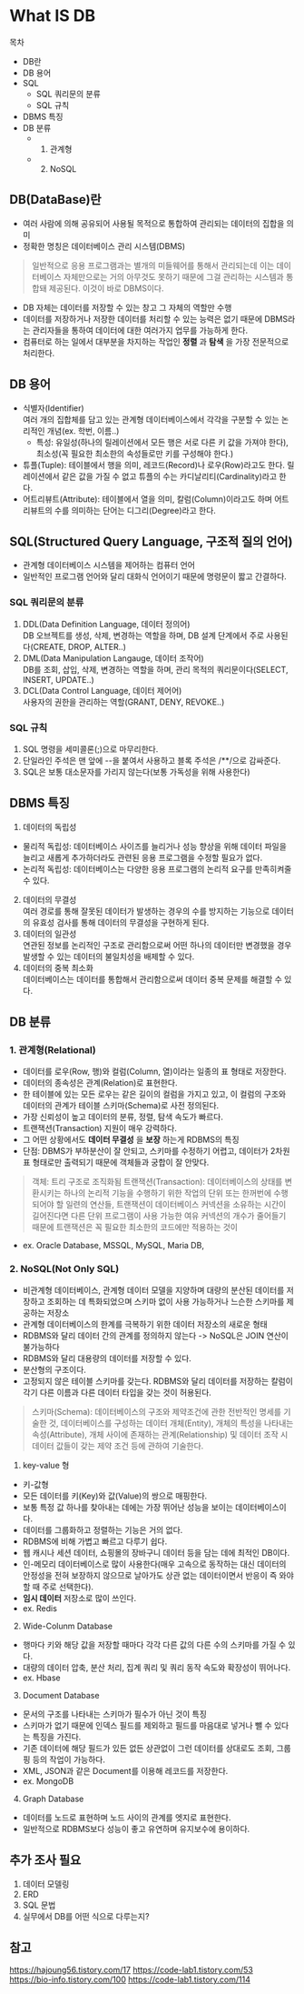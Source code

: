 # What IS DB
목차
- DB란
- DB 용어
- SQL
    - SQL 쿼리문의 분류
    - SQL 규칙
- DBMS 특징
- DB 분류
    - 1. 관계형
    - 2. NoSQL

## DB(DataBase)란
- 여러 사람에 의해 공유되어 사용될 목적으로 통합하여 관리되는 데이터의 집합을 의미
- 정확한 명칭은 데이터베이스 관리 시스템(DBMS)
> 일반적으로 응용 프로그램과는 별개의 미들웨어를 통해서 관리되는데 이는 데이터베이스 자체만으로는 거의 아무것도 못하기 때문에 그걸 관리하는 시스템과 통합돼 제공된다. 이것이 바로 DBMS이다.
- DB 자체는 데이터를 저장할 수 있는 창고 그 자체의 역할만 수행
- 데이터를 저장하거나 저장한 데이터를 처리할 수 있는 능력은 없기 때문에 DBMS라는 관리자들을 통하여 데이터에 대한 여러가지 업무를 가능하게 한다.
- 컴퓨터로 하는 일에서 대부분을 차지하는 작업인 __정렬__ 과 __탐색__ 을 가장 전문적으로 처리한다.

## DB 용어
- 식별자(Identifier)   
    여러 개의 집합체를 담고 있는 관계형 데이터베이스에서 각각을 구분할 수 있는 논리적인 개념(ex. 학번, 이름..)
    - 특성: 유일성(하나의 릴레이션에서 모든 행은 서로 다른 키 값을 가져야 한다), 최소성(꼭 필요한 최소한의 속성들로만 키를 구성해야 한다.)
- 튜플(Tuple): 테이블에서 행을 의미, 레코드(Record)나 로우(Row)라고도 한다. 릴레이션에서 같은 값을 가질 수 없고 튜플의 수는 카디날리티(Cardinality)라고 한다.
- 어트리뷰트(Attribute): 테이블에서 열을 의미, 칼럼(Column)이라고도 하며 어트리뷰트의 수를 의미하는 단어는 디그리(Degree)라고 한다.

## SQL(Structured Query Language, 구조적 질의 언어)
- 관계형 데이터베이스 시스템을 제어하는 컴퓨터 언어
- 일반적인 프로그램 언어와 달리 대화식 언어이기 때문에 명령문이 짧고 간결하다.

### SQL 쿼리문의 분류
1. DDL(Data Definition Language, 데이터 정의어)   
DB 오브젝트를 생성, 삭제, 변경하는 역할을 하며, DB 설계 단계에서 주로 사용된다(CREATE, DROP, ALTER..)
2. DML(Data Manipulation Langauge, 데이터 조작어)   
DB를 조회, 삽입, 삭제, 변경하는 역할을 하며, 관리 목적의 쿼리문이다(SELECT, INSERT, UPDATE..)
3. DCL(Data Control Language, 데이터 제어어)   
사용자의 권한을 관리하는 역할(GRANT, DENY, REVOKE..)

### SQL 규칙
1. SQL 명령을 세미콜론(;)으로 마무리한다.
2. 단일라인 주석은 맨 앞에 --을 붙여서 사용하고 블록 주석은 /**/으로 감싸준다.
3. SQL은 보통 대소문자를 가리지 않는다(보통 가독성을 위해 사용한다)

## DBMS 특징
1. 데이터의 독립성
- 물리적 독립성: 데이터베이스 사이즈를 늘리거나 성능 향상을 위해 데이터 파일을 늘리고 새롭게 추가하더라도 관련된 응용 프로그램을 수정할 필요가 없다.
- 논리적 독립성: 데이터베이스는 다양한 응용 프로그램의 논리적 요구를 만족히켜줄 수 있다.
2. 데이터의 무결성   
여러 경로를 통해 잘못된 데이터가 발생하는 경우의 수를 방지하는 기능으로 데이터의 유효성 검사를 통해 데이터의 무결성을 구현하게 된다.
3. 데이터의 일관성   
연관된 정보를 논리적인 구조로 관리함으로써 어떤 하나의 데이터만 변경했을 경우 발생할 수 있는 데이터의 불일치성을 배제할 수 있다. 
4. 데이터의 중복 최소화   
데이터베이스는 데이터를 통합해서 관리함으로써 데이터 중복 문제를 해결할 수 있다.

## DB 분류
### 1. 관계형(Relational)   
- 데이터를 로우(Row, 행)와 컬럼(Column, 열)이라는 일종의 표 형태로 저장한다.
- 데이터의 종속성은 관계(Relation)로 표현한다.
- 한 테이블에 있는 모든 로우는 같은 길이의 컬럼을 가지고 있고, 이 컬럼의 구조와 데이터의 관계가 테이블 스키마(Schema)로 사전 정의된다.
- 가장 신뢰성이 높고 데이터의 분류, 정렬, 탐색 속도가 빠르다.
- 트랜잭션(Transaction) 지원이 매우 강력하다.
- 그 어떤 상황에서도 __데이터 무결성__ 을 __보장__ 하는게 RDBMS의 특징
- 단점: DBMS가 부하분산이 잘 안되고, 스키마를 수정하기 어렵고, 데이터가 2차원 표 형태로만 출력되기 때문에 객체들과 궁합이 잘 안맞다.   
> 객체: 트리 구조로 조직화됨
> 트랜잭션(Transaction): 데이터베이스의 상태를 변환시키는 하나의 논리적 기능을 수행하기 위한 작업의 단위 또는 한꺼번에 수행되어야 할 일련의 연산들, 트랜잭션이 데이터베이스 커넥션을 소유하는 시간이 길어진다면 다른 단위 프로그램이 사용 가능한 여유 커넥션의 개수가 줄어들기 때문에 트랜잭션은 꼭 필요한 최소한의 코드에만 적용하는 것이
- ex. Oracle Database, MSSQL, MySQL, Maria DB, 

### 2. NoSQL(Not Only SQL)
- 비관계형 데이터베이스, 관계형 데이터 모델을 지양하며 대량의 분산된 데이터를 저장하고 조회하는 데 특화되었으며 스키마 없이 사용 가능하거나 느슨한 스키마를 제공하는 저장소
- 관계형 데이터베이스의 한계를 극복하기 위한 데이터 저장소의 새로운 형태
- RDBMS와 달리 데이터 간의 관계를 정의하지 않는다 -> NoSQL은 JOIN 연산이 불가능하다
- RDBMS와 달리 대용량의 데이터를 저장할 수 있다.
- 분산형의 구조이다.
- 고정되지 않은 테이블 스키마를 갖는다.
    RDBMS와 달리 데이터를 저장하는 칼럼이 각기 다른 이름과 다른 데이터 타입을 갖는 것이 허용된다.
> 스키마(Schema): 데이터베이스의 구조와 제약조건에 관한 전반적인 명세를 기술한 것, 데이터베이스를 구성하는 데이터 개체(Entity), 개체의 특성을 나타내는 속성(Attribute), 개체 사이에 존재하는 관계(Relationship) 및 데이터 조작 시 데이터 값들이 갖는 제약 조건 등에 관하여 기술한다.

1. key-value 형
- 키-값형
- 모든 데이터를 키(Key)와 값(Value)의 쌍으로 매핑한다. 
- 보통 특정 값 하나를 찾아내는 데에는 가장 뛰어난 성능을 보이는 데이터베이스이다.
- 데이터를 그룹화하고 정렬하는 기능은 거의 없다.
- RDBMS에 비해 가볍고 빠르고 다루기 쉽다.
- 웹 캐시나 세션 데이터, 쇼핑몰의 장바구니 데이터 등을 담는 데에 최적인 DB이다. 
- 인-메모리 데이터베이스로 많이 사용한다(매우 고속으로 동작하는 대신 데이터의 안정성을 전혀 보장하지 않으므로 날아가도 상관 없는 데이터이면서 반응이 즉 와야 할 때 주로 선택한다).
- __임시 데이터__ 저장소로 많이 쓰인다.
- ex. Redis

2. Wide-Colunm Database
- 행마다 키와 해당 값을 저장할 때마다 각각 다른 값의 다른 수의 스키마를 가질 수 있다.
- 대량의 데이터  압축, 분산 처리, 집계 쿼리 및 쿼리 동작 속도와 확장성이 뛰어나다.
- ex. Hbase

3. Document Database
- 문서의 구조를 나타내는 스키마가 필수가 아닌 것이 특징
- 스키마가 없기 때문에 인덱스 필드를 제외하고 필드를 마음대로 넣거나 뺄 수 있다는 특징을 가진다. 
- 기존 데이터에 해당 필드가 있든 없든 상관없이 그런 데이터를 상대로도 조회, 그룹핑 등의 작업이 가능하다.
- XML, JSON과 같은 Document를 이용해 레코드를 저장한다.
- ex. MongoDB

4. Graph Database
- 데이터를 노드로 표현하며 노드 사이의 관계를 엣지로 표현한다.
- 일반적으로 RDBMS보다 성능이 좋고 유연하며 유지보수에 용이하다.

## 추가 조사 필요
1. 데이터 모델링
2. ERD
3. SQL 문법
4. 실무에서 DB를 어떤 식으로 다루는지?


## 참고
<https://hajoung56.tistory.com/17>
<https://code-lab1.tistory.com/53>
<https://bio-info.tistory.com/100>
<https://code-lab1.tistory.com/114>